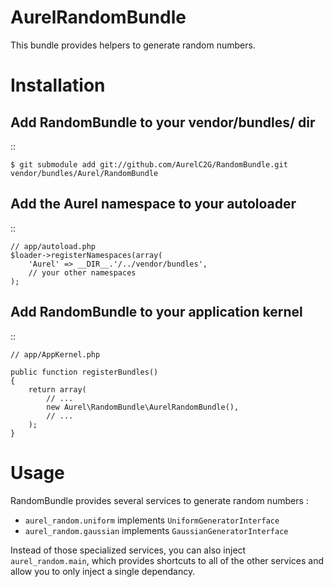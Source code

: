 AurelRandomBundle
=================

This bundle provides helpers to generate random numbers.


Installation
============

Add RandomBundle to your vendor/bundles/ dir
------------------------------------------

::

    $ git submodule add git://github.com/AurelC2G/RandomBundle.git vendor/bundles/Aurel/RandomBundle

Add the Aurel namespace to your autoloader
----------------------------------------

::

    // app/autoload.php
    $loader->registerNamespaces(array(
        'Aurel' => __DIR__.'/../vendor/bundles',
        // your other namespaces
    );

Add RandomBundle to your application kernel
-----------------------------------------

::

    // app/AppKernel.php

    public function registerBundles()
    {
        return array(
            // ...
            new Aurel\RandomBundle\AurelRandomBundle(),
            // ...
        );
    }



Usage
=====

RandomBundle provides several services to generate random numbers :

- ``aurel_random.uniform`` implements ``UniformGeneratorInterface``
- ``aurel_random.gaussian`` implements ``GaussianGeneratorInterface``


Instead of those specialized services, you can also inject ``aurel_random.main``,
which provides shortcuts to all of the other services and allow you to only
inject a single dependancy.
